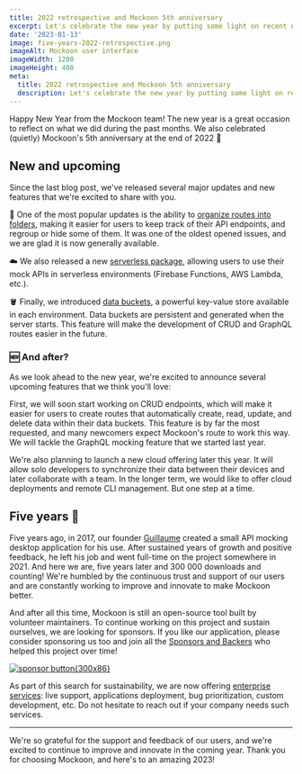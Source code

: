 ```yaml
---
title: 2022 retrospective and Mockoon 5th anniversary
excerpt: Let's celebrate the new year by putting some light on recent new features (folders, data buckets, etc.) and five years of Mockooning
date: '2023-01-13'
image: five-years-2022-retrospective.png
imageAlt: Mockoon user interface
imageWidth: 1200
imageHeight: 400
meta:
  title: 2022 retrospective and Mockoon 5th anniversary
  description: Let's celebrate the new year by putting some light on recent new features (folders, data buckets, etc.) and five years of Mockooning
---
```


Happy New Year from the Mockoon team! The new year is a great occasion to reflect on what we did during the past months. We also celebrated (quietly) Mockoon's 5th anniversary at the end of 2022 🎉

## New and upcoming

Since the last blog post, we've released several major updates and new features that we're excited to share with you.

📁 One of the most popular updates is the ability to [organize routes into folders](/docs/latest/api-endpoints/folders/), making it easier for users to keep track of their API endpoints, and regroup or hide some of them. It was one of the oldest opened issues, and we are glad it is now generally available.

☁️ We also released a new [serverless package](/serverless/), allowing users to use their mock APIs in serverless environments (Firebase Functions, AWS Lambda, etc.).

🪣 Finally, we introduced [data buckets](http://localhost:3000/tutorials/use-persisting-data-buckets/), a powerful key-value store available in each environment. Data buckets are persistent and generated when the server starts. This feature will make the development of CRUD and GraphQL routes easier in the future.

### 🆕 And after?

As we look ahead to the new year, we're excited to announce several upcoming features that we think you'll love:

First, we will soon start working on CRUD endpoints, which will make it easier for users to create routes that automatically create, read, update, and delete data within their data buckets. This feature is by far the most requested, and many newcomers expect Mockoon's route to work this way.
We will tackle the GraphQL mocking feature that we started last year.

We're also planning to launch a new cloud offering later this year. It will allow solo developers to synchronize their data between their devices and later collaborate with a team.
In the longer term, we would like to offer cloud deployments and remote CLI management. But one step at a time.

## Five years 🎂

Five years ago, in 2017, our founder [Guillaume](https://github.com/255kb/) created a small API mocking desktop application for his use. After sustained years of growth and positive feedback, he left his job and went full-time on the project somewhere in 2021. And here we are, five years later and 300&nbsp;000 downloads and counting!
We're humbled by the continuous trust and support of our users and are constantly working to improve and innovate to make Mockoon better.

And after all this time, Mockoon is still an open-source tool built by volunteer maintainers. To continue working on this project and sustain ourselves, we are looking for sponsors.
If you like our application, please consider sponsoring us too and join all the [Sponsors and Backers](https://github.com/mockoon/mockoon/blob/main/backers.md) who helped this project over time!

[![sponsor button{300x86}](/images/sponsor-btn.png)](https://github.com/sponsors/mockoon)

As part of this search for sustainability, we are now offering [enterprise services](/enterprise/): live support, applications deployment, bug prioritization, custom development, etc. Do not hesitate to reach out if your company needs such services.

---

We're so grateful for the support and feedback of our users, and we're excited to continue to improve and innovate in the coming year. Thank you for choosing Mockoon, and here's to an amazing 2023!
